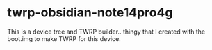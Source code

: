 # twrp-obsidian-note14pro4g
This is a device tree and TWRP builder.. thingy that I created with the boot.img to make TWRP for this device.
